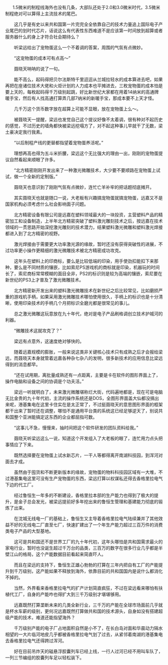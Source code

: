       1.5微米的制程线海外也没有几条，大部队还处于2.0和3.0微米时代，3.5微米制程绝对可以算得上主流技术的尾巴。

　　这几乎是有史以来共和国第一片完完全全依靠自己的技术力量追上国际电子产业尾巴的划时代芯片，话说这么有代表性东西难道不是应该第一时间放到超算或者服务器什么的身上才符合社会期待么？

　　听梁远给出了宠物蛋这么一个不着调的答案，周围的气氛有点微妙。

　　“这宠物蛋的成本可有点高～”

　　聂晓天呐呐的说了一句。

　　能不高么，起码得把贝尔法斯特千里迢迢从兰城拉轻水的成本算进去吧，如果再把在座诸位技术大佬和火炬计划的人力成本也平摊进去，三枚宠物蛋的成本怕是要上天的，每枚起码得千万级别起跳，好比新世纪大家都在用着14纳米的高通牌暖手宝，然后有人找高通打算弄几部7纳米的新暖手宝，那成本要不上天才怪。

　　几千万这个货币数字放在超算上可能不显眼，放在宠物蛋上么～。

　　被聂晓天一提醒，梁远也发觉自己这个提议好像不太着调，很有种对不起历史的感觉，不过历史的墙角都快被梁远挖塌方了，对不起这种事儿早就干了无数，梁土豪决定我行我素。

　　“以后制程产线的更替都指望着宠物蛋养活呢。”

　　理想再高也得为五斗米折腰，梁远这个无比强大的理由一出，刚刚的宠物蛋提议自然看起来顺眼了许多。

　　“北方精密刚刚开发出来了一种激光微雕技术，大少要不要顺路在宠物蛋上试试，做一个全新的定制版。”

　　聂晓天也意识到了刚刚气氛有点微妙，连忙亡羊补牢的把话题彻底摊开。

　　其实聂晓天也就是随口一说，大老板有兴趣搞宠物蛋就搞宠物蛋，远嘉又不是国家机构必须考虑什么社会影响面子问题。

　　北方精密设备有限公司是远嘉在塑料领域最大的一块投资，主营塑料产品的精密加工和设备制造，上半年北方精密突破了塑料激光雕刻技术之后，按远嘉在技术领域的一贯思路开始深挖激光雕刻的技术潜力，结果塑料激光微雕和塑料激光焊接都进入到了北方精密的视野。

　　激光焊接由于需要更大功率激光源的缘故，暂时还没有获得突破性的进展，不过功率更小操作更精细的激光微雕技术被北方精密成功攻克。

　　这年头在塑料上的印商标，要么是比较低端的印染，用手使劲扣能扣下来那种，要么是不同材质的镶嵌，比如索尼PS游戏机的商标就是印染，机器玩的时间长了，索尼商标常常模糊的面目全非，PS2的标识则是较为高端的镶嵌，索尼要在新世纪的PS3上才普及了激光微雕技术。

　　北方精密新开发出来的塑料激光微雕技术在新世纪之后比较常见，比如磨损严重的游戏机手柄，如果采用激光微雕技术哪怕使用很久，手柄上的标识也是十分清晰，使用印染技术的手柄几个月把标识全磨光都是很常见的事儿。

　　总之激光微雕这玩意放在九十年代，绝对是电子产品刷格调创立技术护城河的利器。

　　“微雕技术这就攻克了？”

　　梁远有点意外，这速度绝对够快的。

　　随着远嘉规模的膨胀，一般来说这类非关键核心技术只有成熟之后才会报给梁远，而聂晓天本身就管着远嘉各种杂七杂八的发明，很多新技术的应用信息比梁远得到的消息都早。

　　“还在试用期，离批量成熟还有一点距离，主要是卡在软件的图形界面上了，操作电脑和设备之间的协调是个功夫活。”

　　梁远一听就明白了，未来激光微雕堪称烂大街，代码遍地都是，现在可是电脑无比金贵的九十年代初，主流的操作系统还是DOS，全图形界面盖大仙都没搞出来呢，港基集电在这里卡住实在是太正常了，不过挺聂晓天的意思图形界面的框架都干出来了暂时还在调整，哪怕不是通用平台类的系统这已经足够逆天了，别说共和国整个亚洲能搞定这东西的企业都屈指可数。

　　“这事儿不急，慢慢来，抽时间把这个软件研发的团队资料给我。”

　　聂晓天听梁远这么一说，知道这个开发组入了大老板的眼了，连忙用力点头把事情应了下来。

　　既然选择要在宠物蛋上试水新芯片，一干人等都得离开南湖科技园，到浑河对面去才成。

　　虽然由于囤货和不断更新版本的缘故，宠物蛋的物料科技园区域有一大堆，不过港基集电这里可没有生产宠物蛋的东西，梁远打算以权谋私还得去香格里拉电气下边的代工厂。

　　经过鲁恒生一年多的不断建设，香格里拉本部的生产能力也得到了极大的提升，是金子总会发光，被梁远提前好多年挖出来的鲁恒生管理和基建能力彻底的锻炼了出来。

　　在沈城无线电一厂的基础上，鲁恒生又主导着香格里拉电气陆续兼并了其他效益不好的无线电二厂直至七厂，快速扩建出了一个年生产能力超过三百万件的消费类电子产品的大型基地。

　　这可是共和国还不是世界工厂的九十年代初，这年头哪怕是共和国需求最火的家电行业，暂时也没诞生超过千万台的品类，三百万的数字在很多行业几乎都是半壁江山的格局，这个产能数据目前看起来简直吓人。

　　而且在梁远的支持下，鲁恒生正雄心勃勃的打算在三年内把自有工厂的产能提升到千万级别，这产能如果不释放到海外，依靠目前的共和国国内是说什么都消化不掉的。

　　当然，外界看来香格里拉电气的扩产计划简直疯狂，不过在梁远看来哪怕有扶植代工厂，自身的产能咋也得扩大到三千万级别才堪堪够用。

　　远嘉既然打算垄断未来的几类全新行业，三千万的产能在全球市场面前几乎就是杯水车薪的级别，更何况远嘉既然打算做共和国的技术源头，自身如没有搭建超级产能的技术，难道还能指望海外？

　　千万级别产能的电子厂占地面积自然是小不了，在长白岛对面和华晨动力隔水相望的一大片临河地皮几乎都被香格里拉电气划了过去，从紧邻着南湖的港基集电去香格里拉电气还得跨过浑河。

　　好在目前吊炸天的磁悬浮胶囊列车已经上线，一行人过河已经不用叫车队了，一列三节编组的胶囊列车足以轻松装下。